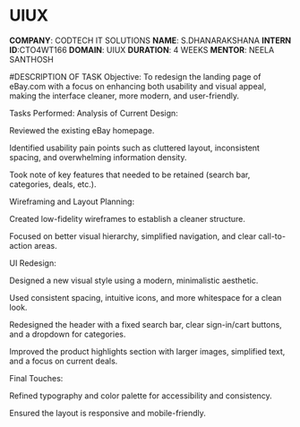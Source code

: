 # UIUX
**COMPANY**: CODTECH IT SOLUTIONS
**NAME**: S.DHANARAKSHANA
**INTERN ID**:CTO4WT166
**DOMAIN**: UIUX
**DURATION**: 4 WEEKS
**MENTOR**: NEELA SANTHOSH

#DESCRIPTION OF TASK 
Objective:
To redesign the landing page of eBay.com with a focus on enhancing both usability and visual appeal, making the interface cleaner, more modern, and user-friendly.

Tasks Performed:
Analysis of Current Design:

Reviewed the existing eBay homepage.

Identified usability pain points such as cluttered layout, inconsistent spacing, and overwhelming information density.

Took note of key features that needed to be retained (search bar, categories, deals, etc.).

Wireframing and Layout Planning:

Created low-fidelity wireframes to establish a cleaner structure.

Focused on better visual hierarchy, simplified navigation, and clear call-to-action areas.

UI Redesign:

Designed a new visual style using a modern, minimalistic aesthetic.

Used consistent spacing, intuitive icons, and more whitespace for a clean look.

Redesigned the header with a fixed search bar, clear sign-in/cart buttons, and a dropdown for categories.

Improved the product highlights section with larger images, simplified text, and a focus on current deals.

Final Touches:

Refined typography and color palette for accessibility and consistency.

Ensured the layout is responsive and mobile-friendly.
